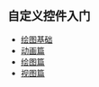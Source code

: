 ## 自定义控件入门

- [绘图基础](./docs/chapter1/readme.md)
- [动画篇](./docs/chapter_anim/readme.md)
- [绘图篇](./docs/chapter_draw_view/readme.md)  
- [视图篇](./docs/chapter_views/readme.md)  



